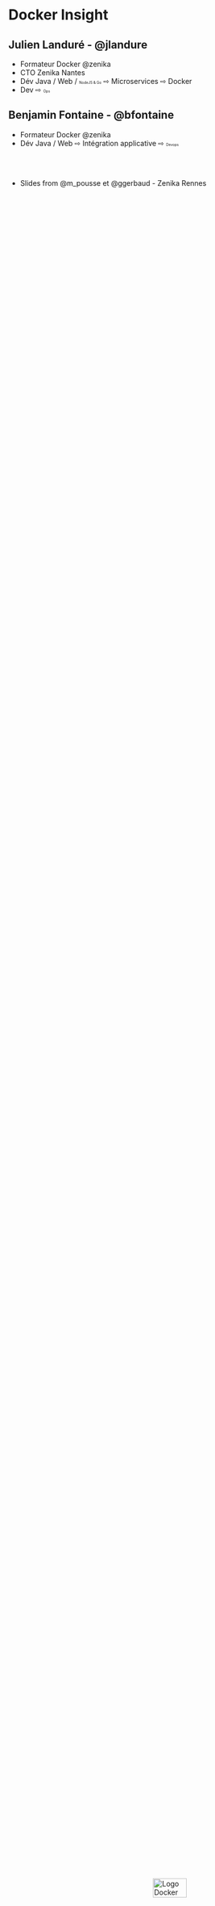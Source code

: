 # Docker Insight

<figure style="position: absolute; bottom: 150px; right: 300px; with: 100%">
    <img width="80%" src="ressources/DockerLogo.png" alt="Logo Docker"/>
</figure>

<!-- .slide: class="page-title" -->



## Julien Landuré - @jlandure 

- Formateur Docker @zenika
- CTO Zenika Nantes
- Dév Java / Web / <span style="font-size: 0.5em">NodeJS & Go</span> ⇨ Microservices ⇨ Docker
- Dev ⇨ <span style="font-size: 0.5em">Ops</span>

## Benjamin Fontaine - @bfontaine
- Formateur Docker @zenika
- Dév Java / Web ⇨ Intégration applicative ⇨ <span style="font-size: 0.5em">Devops</span> 

<br><br>
- Slides from @m_pousse et @ggerbaud - Zenika Rennes


